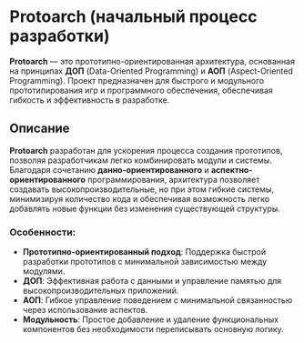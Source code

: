 # Protoarch (начальный процесс разработки)

**Protoarch** — это прототипно-ориентированная архитектура, основанная на принципах **ДОП** (Data-Oriented Programming) и **АОП** (Aspect-Oriented Programming). Проект предназначен для быстрого и модульного прототипирования игр и программного обеспечения, обеспечивая гибкость и эффективность в разработке.

## Описание

**Protoarch** разработан для ускорения процесса создания прототипов, позволяя разработчикам легко комбинировать модули и системы. Благодаря сочетанию **данно-ориентированного** и **аспектно-ориентированного** программирования, архитектура позволяет создавать высокопроизводительные, но при этом гибкие системы, минимизируя количество кода и обеспечивая возможность легко добавлять новые функции без изменения существующей структуры.

### Особенности:

- **Прототипно-ориентированный подход**: Поддержка быстрой разработки прототипов с минимальной зависимостью между модулями.
- **ДОП**: Эффективная работа с данными и управление памятью для высокопроизводительных приложений.
- **АОП**: Гибкое управление поведением с минимальной связанностью через использование аспектов.
- **Модульность**: Простое добавление и удаление функциональных компонентов без необходимости переписывать основную логику.
